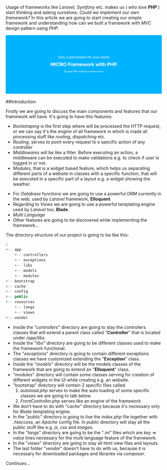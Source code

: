 Usage of frameworks like _Laravel, Symfony_ etc. makes us ( _who love **PHP**_ ) start thinking and asking ourselves: _Could we implement our own framework?_ In this article we are going to start creating our simple framework and understanding how can we built a framework with _MVC_ design pattern using _PHP_. 

![Micro Framework](wallpaper.jpg)

##Introduction

Firstly we are going to discuss the main components and features that our framework will have. It's going to have this features:

*    _Bootstraping_ is the first step where will be processed the HTTP request, or we can say it's the engine of all framework in which is made all processing stuff like _routing, dispatching_ etc.
*    _Routing_, serves to point every request to e specific action of any controller
*   _Middlewares_ will be like a filter. Before executing an action, a middleware can be executed to make validations e.g. to check if user is logged in or not.
*   _Modules_, that is a widget based feature, which helps us separating different parts of a website in classes with a specific function, that will be executed in a specific part of a layout e.g. a widget showing the weather.
- For _Database_ functions we are going to use a powerful _ORM_ currently in the web, used by _Laravel_ framework, **Elloquent**
- Regarding to _Views_ we are going to use a powerful  templating engine used by _Laravel_ too, **Blade**.
- _Multi Language_
- Other features are going to be discovered while implementing the framework...

The directory structure of our project is going to be like this:

``` php
/
+-- app
    +-- controllers
    +-- exceptions
    +-- libs
    +-- models
    +-- modules
+-- bootstrap
+-- cache
+-- config
+-- public
+-- resources
    +-- langs
    +-- views
+-- vendor
```

* Inside the "_controllers_" directory are going to stay the controllers classes that will extend a parent class called "**Controller**" that is located under _/app/libs_.
* Inside the "_libs_" directory are going to be different classes used to make the framework functional. 
* The "_exceptions_" directory is going to contain different exceptions classes we have customized extending the "**Exception**" class.
* Inside the "_models_" directory will be the models classes of the framework that are going to extend an "**Elloquent**" class.
* "_modules_" directory will contain some classes serving for creation of different widgets in the UI while creating e.g. an website.
* "bootstrap" directory will contain 2 specific files called 
    1. _autoload.php_ serves to make the auto loading of some specific classes we are going to talk below
    2. _FrontController.php_ serves like an engine of the framework
* We don't have to do with "_cache_" directory because it's necessary only for _Blade_ templating engine.
* In the "_public_" directory is going to live the _index.php_ file together with _.htaccess_, an _Apache_ config file.
In _public_ directory will stay all the public stuff like e.g. _js_, _css_ and _images_.
* In the "_langs_" directory are going to be the "_.ini_" files which are _key => value_ lines necessary for the multi language feature of the framework. 
* In the "_views_" directory are going to stay all html view files and layouts. 
* The last folder "_vendor_" doesn't have to do with us, because it is necessary for downloaded packages and libraries via _composer_.

_Continues_...
